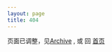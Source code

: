 ```yaml
---
layout: page
title: 404
---
```


页面已调整，见<a href="/archive.html">Archive</a> , 或 回 <a href="/" >首页</a> 
